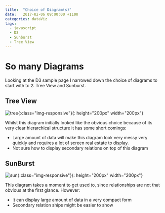 ```yaml
---
title:  "Choice of Diagram(s)"
date:   2017-02-06 09:00:00 +1100
categories: dataViz
tags:
  - javascript
  - D3
  - Sunburst
  - Tree View
---
```


# So many Diagrams 

Looking at the D3 sample page I narrowed down the choice of diagrams to start with to 2: Tree View and Sunburst.

## Tree View
![tree](/assets/images/posts/tree.png){:class="img-responsive"}{: height="200px" width="200px"}

Whilst this diagram initially looked like the obvious choice because of its very clear hierarchical structure it has some short comings:
* Large amount of data will make this diagram look very messy very quickly and requires a lot of screen real estate to display.
* Not sure how to display secondary relations on top of this diagram

## SunBurst
![sun](/assets/images/posts/SunBurst.svg){:class="img-responsive"}{: height="200px" width="200px"}

This diagram takes a moment to get used to, since relationships are not that obvious at the first glance. However:
* It can display large amount of data in a very compact form
* Secondary relation ships might be easier to show
